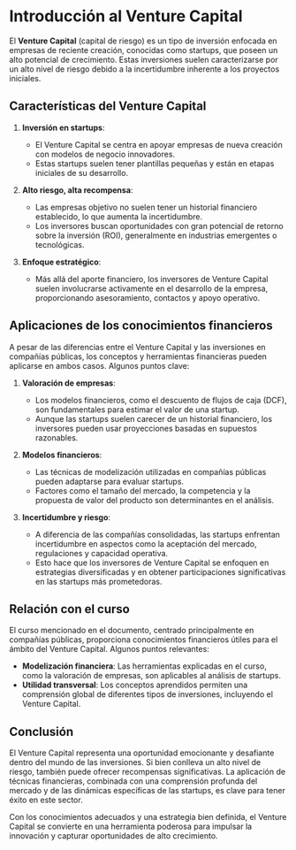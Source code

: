 # Introducción al Venture Capital

El **Venture Capital** (capital de riesgo) es un tipo de inversión enfocada en empresas de reciente creación, conocidas como startups, que poseen un alto potencial de crecimiento. Estas inversiones suelen caracterizarse por un alto nivel de riesgo debido a la incertidumbre inherente a los proyectos iniciales.

## Características del Venture Capital

1. **Inversión en startups**:

   - El Venture Capital se centra en apoyar empresas de nueva creación con modelos de negocio innovadores.
   - Estas startups suelen tener plantillas pequeñas y están en etapas iniciales de su desarrollo.

2. **Alto riesgo, alta recompensa**:

   - Las empresas objetivo no suelen tener un historial financiero establecido, lo que aumenta la incertidumbre.
   - Los inversores buscan oportunidades con gran potencial de retorno sobre la inversión (ROI), generalmente en industrias emergentes o tecnológicas.

3. **Enfoque estratégico**:
   - Más allá del aporte financiero, los inversores de Venture Capital suelen involucrarse activamente en el desarrollo de la empresa, proporcionando asesoramiento, contactos y apoyo operativo.

## Aplicaciones de los conocimientos financieros

A pesar de las diferencias entre el Venture Capital y las inversiones en compañías públicas, los conceptos y herramientas financieras pueden aplicarse en ambos casos. Algunos puntos clave:

1. **Valoración de empresas**:

   - Los modelos financieros, como el descuento de flujos de caja (DCF), son fundamentales para estimar el valor de una startup.
   - Aunque las startups suelen carecer de un historial financiero, los inversores pueden usar proyecciones basadas en supuestos razonables.

2. **Modelos financieros**:

   - Las técnicas de modelización utilizadas en compañías públicas pueden adaptarse para evaluar startups.
   - Factores como el tamaño del mercado, la competencia y la propuesta de valor del producto son determinantes en el análisis.

3. **Incertidumbre y riesgo**:
   - A diferencia de las compañías consolidadas, las startups enfrentan incertidumbre en aspectos como la aceptación del mercado, regulaciones y capacidad operativa.
   - Esto hace que los inversores de Venture Capital se enfoquen en estrategias diversificadas y en obtener participaciones significativas en las startups más prometedoras.

## Relación con el curso

El curso mencionado en el documento, centrado principalmente en compañías públicas, proporciona conocimientos financieros útiles para el ámbito del Venture Capital. Algunos puntos relevantes:

- **Modelización financiera**: Las herramientas explicadas en el curso, como la valoración de empresas, son aplicables al análisis de startups.
- **Utilidad transversal**: Los conceptos aprendidos permiten una comprensión global de diferentes tipos de inversiones, incluyendo el Venture Capital.

## Conclusión

El Venture Capital representa una oportunidad emocionante y desafiante dentro del mundo de las inversiones. Si bien conlleva un alto nivel de riesgo, también puede ofrecer recompensas significativas. La aplicación de técnicas financieras, combinada con una comprensión profunda del mercado y de las dinámicas específicas de las startups, es clave para tener éxito en este sector.

Con los conocimientos adecuados y una estrategia bien definida, el Venture Capital se convierte en una herramienta poderosa para impulsar la innovación y capturar oportunidades de alto crecimiento.
